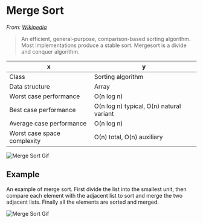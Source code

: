 # Merge Sort

*From: [Wikipedia](https://en.wikipedia.org/wiki/Merge_sort)*

> An efficient, general-purpose, comparison-based sorting algorithm. Most implementations produce a stable sort. Mergesort is a divide and conquer algorithm.

| x                           | y                                        |
|-----------------------------|------------------------------------------|
| Class                       | Sorting algorithm                        |
| Data structure              | Array                                    |
| Worst case performance      | O(n log n)                               |
| Best case performance       | O(n log n) typical, O(n) natural variant |
| Average case performance    | O(n log n)                               |
| Worst case space complexity | О(n) total, O(n) auxiliary               |

![Merge Sort Gif](https://upload.wikimedia.org/wikipedia/commons/c/c5/Merge_sort_animation2.gif)

## Example

An example of merge sort. First divide the list into the smallest unit, then compare each element with the adjacent list to sort and merge the two adjacent lists. Finally all the elements are sorted and merged.

![Merge Sort Gif](https://upload.wikimedia.org/wikipedia/commons/c/cc/Merge-sort-example-300px.gif)
